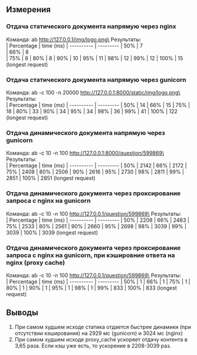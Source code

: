 ## Измерения
### Отдача статического документа напрямую через nginx
Команда: ab http://127.0.0.1/img/logo.png\
Результаты:\
| Percentage | time (ms)
| ---------- | --------- 
|  50%       | 7         
|  66%       | 8         
|  75%       | 8
|  80%       | 8
|  90%       | 10
|  95%       | 11
|  98%       | 12
|  99%       | 12
| 100%       | 15 (longest request)
### Отдача статического документа напрямую через gunicorn
Команда: ab -c 100 -n 20000 http://127.0.0.1:8000/static/img/logo.png\
Результаты:\
| Percentage | time (ms)
| ---------- | --------- 
|  50%       |   14
|  66%       |   15
|  75%       |   18
|  80%       |   33
|  90%       |   34
|  95%       |   34
|  98%       |   36
|  99%       |   41
| 100%       |   122 (longest request)
### Отдача динамического документа напрямую через gunicorn
Команда: ab -c 10 -n 100 http://127.0.0.1:8000/question/599869\
Результаты:\
| Percentage | time (ms)
| ---------- | --------- 
|  50%       |   2142
|  66%       |   2172
|  75%       |   2408
|  80%       |   2506
|  90%       |   2616
|  95%       |   2730
|  98%       |   2811
|  99%       |   2851
| 100%       |   2851 (longest request)
### Отдача динамического документа через проксирование запроса с nginx на gunicorn
Команда: ab -c 10 -n 100 http://127.0.0.1/question/599869\
Результаты:\
| Percentage | time (ms)
| ---------- | --------- 
|  50%       |   2208
|  66%       |   2483
|  75%       |   2533
|  80%       |   2561
|  90%       |   2660
|  95%       |   2698
|  98%       |   3039
|  99%       |   3039
| 100%       |   3039 (longest request)
### Отдача динамического документа через проксирование запроса с nginx на gunicorn, при кэшировние ответа на nginx (proxy cache)
Команда: ab -c 10 -n 100 http://127.0.0.1/question/599869\
Результаты:\
| Percentage | time (ms)
| ---------- | --------- 
|  50%       |   1
|  66%       |   1
|  75%       |   1
|  80%       |   1
|  90%       |   1
|  95%       |   1
|  98%       |   1
|  99%       |   833
| 100%       |   833 (longest request)

## Выводы
1. При самом худшем исходе статика отдается быстрее динамики (при отсутствии кэширования) на 2929 мс (gunicorn) и 3024 мс (nginx)
2. При самом худшем исходе proxy_cache ускоряет отдачу контента в 3,65 раза. Если кэш уже есть, то ускорение в 2208-3039 раз.